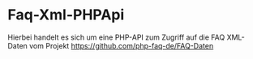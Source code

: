 Faq-Xml-PHPApi
==============

Hierbei handelt es sich um eine PHP-API zum Zugriff auf die FAQ XML-Daten vom Projekt https://github.com/php-faq-de/FAQ-Daten
